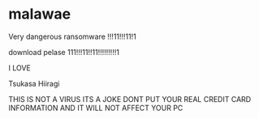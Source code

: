 # malawae
Very dangerous ransomware !!!11!!!11!1

download pelase 111!!!11!!11!!!!!!!!!1

I LOVE 

Tsukasa Hiiragi









THIS IS NOT A VIRUS ITS A JOKE DONT PUT YOUR REAL CREDIT CARD INFORMATION  AND IT WILL NOT AFFECT YOUR PC
